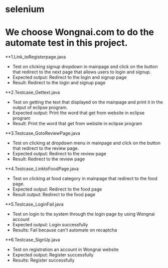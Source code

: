 # selenium
# We choose Wongnai.com to do the automate test in this project.

**1.Link_toRegisterpage.java
- Test on clicking signup dropdown in mainpage and click on the button that redirect to the next page that allows users to login and signup.
- Expected output: Redirect to the login and signup page
- Result: Redirect to the login and signup page

**2.Testcase_Gettext.java
- Test on getting the text that displayed on the mainpage and print it in the output of eclipse program.
- Expected output: Print the word that get from website in eclipse program
- Result: Print the word that get from website in eclipse program

**3.Testcase_GotoReviewPage.java
- Test on clicking at dropdown menu in mainpage and click on the button that redirect to the review page.
- Expected output: Redirect to the review page
- Result: Redirect to the review page

**4.Testcase_LinktoFoodPage.java
- Test on clicking at food category in mainpage that redirect to the food page.
- Expected output: Redirect to the food page
- Result output: Redirect to the food page

**5.Testcase_LoginFail.java
- Test on login to the system through the login page by using Wongnai account
- Expected output: Login successfully
- Results: Fail because can't automate on recaptcha

**6.Testcase_SignUp.java
- Test on registration an account in Wongnai website
- Expected output: Register successfully
- Results: Register successfully
